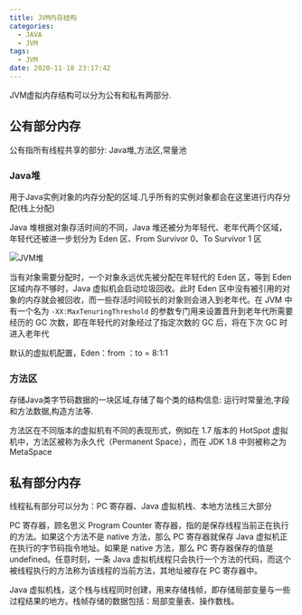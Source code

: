 ```yaml
---
title: JVM内存结构
categories:
  - JAVA
  - JVM
tags:
  - JVM
date: 2020-11-10 23:17:42
---
```


JVM虚拟内存结构可以分为公有和私有两部分.

## 公有部分内存

公有指所有线程共享的部分: Java堆,方法区,常量池

### Java堆

用于Java实例对象的内存分配的区域.几乎所有的实例对象都会在这里进行内存分配(栈上分配)

Java 堆根据对象存活时间的不同，Java 堆还被分为年轻代、老年代两个区域，年轻代还被进一步划分为 Eden 区、From Survivor 0、To Survivor 1 区

![JVM堆](https://img2018.cnblogs.com/blog/595137/201901/595137-20190103103329413-247778313.png)

当有对象需要分配时，一个对象永远优先被分配在年轻代的 Eden 区，等到 Eden 区域内存不够时，Java 虚拟机会启动垃圾回收。此时 Eden 区中没有被引用的对象的内存就会被回收，而一些存活时间较长的对象则会进入到老年代。在 JVM 中有一个名为 `-XX:MaxTenuringThreshold` 的参数专门用来设置晋升到老年代所需要经历的 GC 次数，即在年轻代的对象经过了指定次数的 GC 后，将在下次 GC 时进入老年代

默认的虚拟机配置，Eden：from ：to = 8:1:1

<!--more-->

### 方法区

存储Java类字节码数据的一块区域,存储了每个类的结构信息: 运行时常量池,字段和方法数据,构造方法等.  

方法区在不同版本的虚拟机有不同的表现形式，例如在 1.7 版本的 HotSpot 虚拟机中，方法区被称为永久代（Permanent Space），而在 JDK 1.8 中则被称之为 MetaSpace

## 私有部分内存

线程私有部分可以分为：PC 寄存器、Java 虚拟机栈、本地方法栈三大部分

PC 寄存器，顾名思义 Program Counter 寄存器，指的是保存线程当前正在执行的方法。如果这个方法不是 native 方法，那么 PC 寄存器就保存 Java 虚拟机正在执行的字节码指令地址。如果是 native 方法，那么 PC 寄存器保存的值是 undefined。任意时刻，一条 Java 虚拟机线程只会执行一个方法的代码，而这个被线程执行的方法称为该线程的当前方法，其地址被存在 PC 寄存器中。

Java 虚拟机栈，这个栈与线程同时创建，用来存储栈帧，即存储局部变量与一些过程结果的地方。栈帧存储的数据包括：局部变量表、操作数栈。
